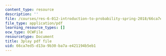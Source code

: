 ```yaml
---
content_type: resource
description: ''
file: /courses/res-6-012-introduction-to-probability-spring-2018/66ca7ed5d13a9b30ba7ae421194b5eb1_G11r4Srh4u8.pdf
file_type: application/pdf
learning_resource_types: []
ocw_type: OCWFile
resourcetype: Document
title: 3play pdf file
uid: 66ca7ed5-d13a-9b30-ba7a-e421194b5eb1
---
```

